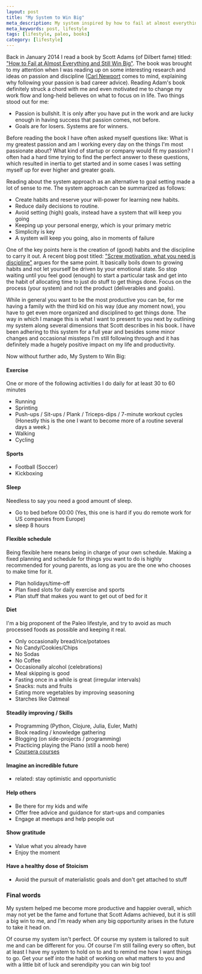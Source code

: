 ```yaml
---
layout: post
title: "My System to Win Big"
meta_description: My system inspired by how to fail at almost everything and still win big (Scott Adams)
meta_keywords: post, lifestyle
tags: [lifestyle, paleo, books]
category: [lifestyle]
---
```


Back in January 2014 I read a book by Scott Adams (of Dilbert fame) titled:
["How to Fail at Almost Everything and Still Win Big"](https://www.goodreads.com/book/show/17859574-how-to-fail-at-almost-everything-and-still-win-big).
The book was brought to my attention when I was reading up on some interesting research and ideas on
passion and discipline ([Carl Newport](https://www.youtube.com/watch?v=qwOdU02SE0w) comes to mind,
explaining why following your passion is bad career advice). Reading Adam's book definitely struck a
chord with me and even motivated me to change my work flow and long-held believes on what to focus on
in life. Two things stood out for me:

- Passion is bullshit. It is only after you have put in the work and are lucky enough in having
success that passion comes, not before.
- Goals are for losers. Systems are for winners.

Before reading the book I have often asked myself questions like: What is my greatest passion and am I working
every day on the things I'm most passionate about? What kind of startup or company would fit my passion? I
often had a hard time trying to find the perfect answer to these questions, which resulted in
inertia to get started and in some cases I was setting myself up for ever higher and greater goals.

Reading about the system approach as an alternative to goal setting made a lot of sense to me. The
system approach can be summarized as follows:

- Create habits and reserve your will-power for learning new habits.
- Reduce daily decisions to routine.
- Avoid setting (high) goals, instead have a system that will keep you going
- Keeping up your personal energy, which is your primary metric
- Simplicity is key
- A system will keep you going, also in moments of failure

One of the key points here is the creation of (good) habits and the discipline to carry it out. A
recent blog post titled:
["Screw motivation, what you need is discipline"](http://www.wisdomination.com/screw-motivation-what-you-need-is-discipline/)
argues for the same point. It basically boils down to growing habits and not let yourself be driven by your emotional state.
So stop waiting until you feel good (enough) to start a particular task and get into the habit of allocating
time to just do stuff to get things done. Focus on the process (your system) and not the product
(deliverables and goals).

While in general you want to be the most productive you can be, for me having a family with the third kid
on his way (due any moment now), you have to get even more organized and disciplined to get things
done. The way in which I manage this is what I want to present to you
next by outlining my system along several dimensions that Scott describes in his book. I have been adhering to this system for a full year and besides some
minor changes and occasional missteps I'm still following through and it has definitely made a
hugely positive impact on my life and productivity.

Now without further ado, My System to Win Big:

#### Exercise
One or more of the following activities I do daily for at least 30 to 60 minutes

- Running
- Sprinting
- Push-ups / Sit-ups / Plank / Triceps-dips / 7-minute workout cycles (Honestly this is the one I
  want to become more of a routine several days a week.)
- Walking
- Cycling

#### Sports
- Football (Soccer)
- Kickboxing

#### Sleep
Needless to say you need a good amount of sleep.

- Go to bed before 00:00 (Yes, this one is hard if you do remote work for US companies from Europe)
- sleep 8 hours

#### Flexible schedule
Being flexible here means being in charge of your own schedule. Making a fixed planning and schedule for
things you want to do is highly recommended for young parents, as long as you are the one who chooses
to make time for it.

- Plan holidays/time-off
- Plan fixed slots for daily exercise and sports
- Plan stuff that makes you want to get out of bed for it

#### Diet
I'm a big proponent of the Paleo lifestyle, and try to avoid as much processed foods as possible and
keeping it real.

- Only occasionally bread/rice/potatoes
- No Candy/Cookies/Chips
- No Sodas
- No Coffee
- Occasionally alcohol (celebrations)
- Meal skipping is good
- Fasting once in a while is great (irregular intervals)
- Snacks: nuts and fruits
- Eating more vegetables by improving seasoning
- Starches like Oatmeal

#### Steadily improving / Skills
- Programming (Python, Clojure, Julia, Euler, Math)
- Book reading / knowledge gathering
- Blogging (on side-projects / programming)
- Practicing playing the Piano (still a noob here)
- [Coursera courses](http://www.coursera.com)

#### Imagine an incredible future
- related: stay optimistic and opportunistic

#### Help others
- Be there for my kids and wife
- Offer free advice and guidance for start-ups and companies
- Engage at meetups and help people out

#### Show gratitude
- Value what you already have
- Enjoy the moment

#### Have a healthy dose of Stoicism
- Avoid the pursuit of materialistic goals and don't get attached to stuff

### Final words

My system helped me become more productive and happier overall, which
may not yet be the fame and fortune that Scott Adams achieved, but it is
still a big win to me, and I'm ready when any big opportunity arises
in the future to take it head on.

Of course my system isn't perfect. Of course my system is tailored to suit me and can be different for you.
Of course I'm still failing every so often, but at least I have my system to hold on to and to
remind me how I want things to go. Get your self into the habit of working on what matters to you
and with a little bit of luck and serendipity you can win big too!
